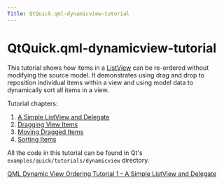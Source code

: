 ```yaml
---
Title: QtQuick.qml-dynamicview-tutorial
---
```


# QtQuick.qml-dynamicview-tutorial

<span class="subtitle"></span>
<!-- $$$qml-dynamicview-tutorial.html-description -->
<p>This tutorial shows how items in a <a href="QtQuick.ListView.md">ListView</a> can be re-ordered without modifying the source model. It demonstrates using drag and drop to reposition individual items within a view and using model data to dynamically sort all items in a view.</p>
<p>Tutorial chapters:</p>
<ol class="1">
<li><a href="QtQuick.qtquick-tutorials-dynamicview-dynamicview1-example.md">A Simple ListView and Delegate</a></li>
<li><a href="QtQuick.qtquick-tutorials-dynamicview-dynamicview2-example.md">Dragging View Items</a></li>
<li><a href="QtQuick.qtquick-tutorials-dynamicview-dynamicview3-example.md">Moving Dragged Items</a></li>
<li><a href="QtQuick.qtquick-tutorials-dynamicview-dynamicview4-example.md">Sorting Items</a></li>
</ol>
<p>All the code in this tutorial can be found in Qt's <code>examples/quick/tutorials/dynamicview</code> directory.</p>
<!-- @@@qml-dynamicview-tutorial.html -->
<p class="naviNextPrevious footerNavi">
<a class="nextPage" href="QtQuick.qtquick-tutorials-dynamicview-dynamicview1-example.md">QML Dynamic View Ordering Tutorial 1 - A Simple ListView and Delegate</a>
</p>
